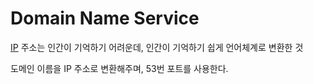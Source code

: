 # Domain Name Service
[IP](IP) 주소는 인간이 기억하기 어려운데, 인간이 기억하기 쉽게 언어체계로 변환한 것

도메인 이름을 IP 주소로 변환해주며, 53번 포트를 사용한다.